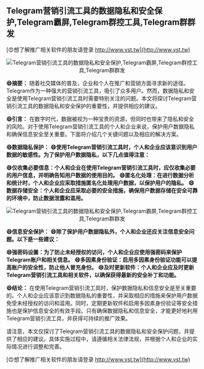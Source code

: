 ## **Telegram营销引流工具的数据隐私和安全保护,Telegram霸屏,Telegram群控工具,Telegram群群发**

[😍想了解推广相关软件的朋友请登录 http://www.vst.tw](http://www.vst.tw)

 <center><img src="https://vst.tw/MP4/tuiguang/png/6.png" alt="Telegram营销引流工具的数据隐私和安全保护,Telegram霸屏,Telegram群控工具,Telegram群群发"></center>

**😄摘要：**
随着社交媒体的普及，企业和个人在推广和营销方面寻求新的途径。Telegram作为一种强大的营销引流工具，吸引了众多用户。然而，数据隐私和安全是使用Telegram营销引流工具时需要特别关注的问题。本文将探讨Telegram营销引流工具的数据隐私和安全保护的重要性，并提供相应的建议。

**😄引言：**
在数字时代，数据被视为一种宝贵的资源，但同时也带来了隐私和安全的风险。对于使用Telegram营销引流工具的个人和企业来说，保护用户数据隐私和确保信息安全至关重要。下面将介绍几个关键问题以及相应的解决方案。

**😄数据隐私保护：**
**😄使用Telegram营销引流工具时，个人和企业应该意识到用户数据的敏感性。为了保护用户数据隐私，以下几点值得注意：**

**😄仅收集必要信息：个人和企业在使用Telegram营销引流工具时，应仅收集必要的用户信息，并明确告知用户数据的使用目的。**
**😄匿名化处理：在进行数据分析和统计时，个人和企业应采取措施匿名化处理用户数据，以保护用户的隐私。**
**😄数据存储安全：个人和企业应采取必要的安全措施，确保用户数据存储在安全可靠的环境中，防止数据泄露和滥用。**

 <center><img src="https://vst.tw/MP4/tuiguang/png/7.png" alt="Telegram营销引流工具的数据隐私和安全保护,Telegram霸屏,Telegram群控工具,Telegram群群发"></center>

**😄信息安全保护：**
**😄除了保护用户数据隐私外，个人和企业还应关注信息安全问题。以下是一些建议：**

**😄强密码设置：为了防止未经授权的访问，个人和企业应使用强密码来保护Telegram账户和相关信息。**
**😄多因素身份验证：启用多因素身份验证功能可以提高账户的安全性，防止他人冒充身份。**
**😄及时更新软件：个人和企业应及时更新Telegram营销引流工具和相关软件，以确保获得最新的安全补丁和功能。**

**😄结论：**
在使用Telegram营销引流工具时，保护数据隐私和信息安全是至关重要的。个人和企业应该意识到数据隐私的重要性，并采取相应的措施来保护用户数据免受未经授权的访问和滥用。同时，定期更新软件和启用多因素身份验证等安全措施也是保护信息安全的有效手段。只有确保数据隐私和信息安全，才能更好地利用Telegram营销引流工具，并获得可持续的推广效果。

请注意，本文仅探讨了Telegram营销引流工具的数据隐私和安全保护问题，并提供了相应的建议。具体实施过程中，请遵循相关法律法规，并根据个人和企业的实际情况进行调整和完善。

[😍想了解推广相关软件的朋友请登录 http://www.vst.tw](http://www.vst.tw)



